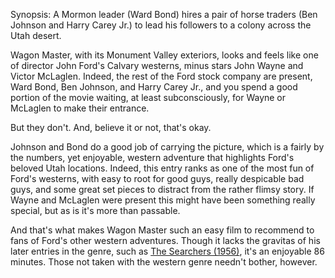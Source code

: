 Synopsis: A Mormon leader (Ward Bond) hires a pair of horse traders (Ben Johnson and Harry Carey Jr.) to lead his followers to a colony across the Utah desert. 

Wagon Master, with its Monument Valley exteriors, looks and feels like one of director John Ford's Calvary westerns, minus stars John Wayne and Victor McLaglen. Indeed, the rest of the Ford stock company are present, Ward Bond, Ben Johnson, and Harry Carey Jr., and you spend a good portion of the movie waiting, at least subconsciously, for Wayne or McLaglen to make their entrance.

But they don't. And, believe it or not, that's okay. 

Johnson and Bond do a good job of carrying the picture, which is a fairly by the numbers, yet enjoyable, western adventure that highlights Ford's beloved Utah locations. Indeed, this entry ranks as one of the most fun of Ford's westerns, with easy to root for good guys, really despicable bad guys, and some great set pieces to distract from the rather flimsy story. If Wayne and McLaglen were present this might have been something really special, but as is it's more than passable.

And that's what makes Wagon Master such an easy film to recommend to fans of Ford's other western adventures. Though it lacks the gravitas of his later entries in the genre, such as <a href="/browse/reviews/the-searchers-1956">The Searchers (1956)</a>, it's an enjoyable 86 minutes. Those not taken with the western genre needn't bother, however.
